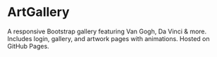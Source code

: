 # ArtGallery
A responsive Bootstrap gallery featuring Van Gogh, Da Vinci &amp; more. Includes login, gallery, and artwork pages with animations. Hosted on GitHub Pages.
